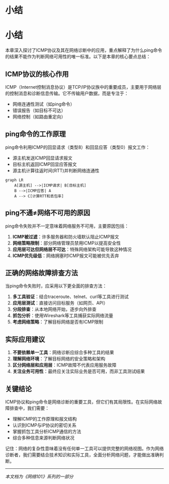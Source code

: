 # 小结

# 小结

本章深入探讨了ICMP协议及其在网络诊断中的应用，重点解释了为什么ping命令的结果不能作为判断网络可用性的唯一标准。以下是本章的核心要点总结：

## ICMP协议的核心作用

ICMP（Internet控制消息协议）是TCP/IP协议族中的重要成员，主要用于网络层的控制消息和诊断信息传输。它不传输用户数据，而是专注于：
- 网络连通性测试（如ping命令）
- 错误报告（如目标不可达）
- 网络控制（如路由重定向）

## ping命令的工作原理

ping命令利用ICMP的回显请求（类型8）和回显应答（类型0）报文工作：
- 源主机发送ICMP回显请求报文
- 目标主机返回ICMP回显应答报文
- 源主机计算往返时间(RTT)并判断网络连通性

```mermaid
graph LR
    A[源主机] -->|ICMP请求| B[目标主机]
    B -->|ICMP应答| A
    A --> C[计算RTT和丢包率]
```

## ping不通≠网络不可用的原因

ping命令失败并不一定意味着网络服务不可用，主要原因包括：

1. **ICMP被过滤**：许多服务器和防火墙默认阻止ICMP报文
2. **网络策略限制**：部分网络管理员禁用ICMP以提高安全性
3. **应用层可达但网络层不可达**：特殊网络架构可能导致这种情况
4. **ICMP优先级低**：网络拥塞时ICMP报文可能被优先丢弃

## 正确的网络故障排查方法

当ping命令失败时，应采用以下更全面的排查方法：

1. **多工具验证**：结合traceroute、telnet、curl等工具进行测试
2. **应用层测试**：直接访问目标服务（如网页、API）
3. **分段排查**：从本地网络开始，逐步向外排查
4. **抓包分析**：使用Wireshark等工具捕获实际网络流量
5. **考虑网络策略**：了解目标网络是否有ICMP限制

## 实际应用建议

1. **不要依赖单一工具**：网络诊断应综合多种工具的结果
2. **理解网络环境**：了解目标网络的安全策略和架构
3. **区分网络层和应用层**：ICMP故障不代表应用服务故障
4. **关注业务可用性**：最终应关注实际业务是否可用，而非工具测试结果

## 关键结论

ICMP协议和ping命令是网络诊断的重要工具，但它们有其局限性。在实际网络故障排查中，我们需要：
- 理解ICMP的工作原理和报文结构
- 认识到ICMP与IP协议的密切关系
- 掌握抓包工具分析ICMP通信的方法
- 综合多种信息来源判断网络状况

记住：网络的复杂性意味着没有任何单一工具可以提供完整的网络视图。作为网络诊断者，我们需要结合技术知识和实际工具，全面分析网络问题，才能做出准确判断。

---

*本文档为《网络101》系列的一部分*
